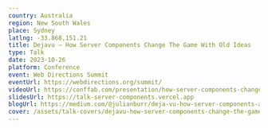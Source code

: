 ```yaml
---
country: Australia
region: New South Wales
place: Sydney
latlng: -33.868,151.21
title: Dejavu — How Server Components Change The Game With Old Ideas
type: Talk
date: 2023-10-26
platform: Conference
event: Web Directions Summit
eventUrl: https://webdirections.org/summit/
videoUrl: https://conffab.com/presentation/how-server-components-change-the-game-using-old-ideas/?gl=55m4IsQp7jsG
slidesUrl: https://talk-server-components.vercel.app
blogUrl: https://medium.com/@julianburr/deja-vu-how-server-components-are-changing-the-game-using-old-ideas-f4defc1681
cover: /assets/talk-covers/dejavu-how-server-components-change-the-game--webdirections-summit-2023.png
---
```

